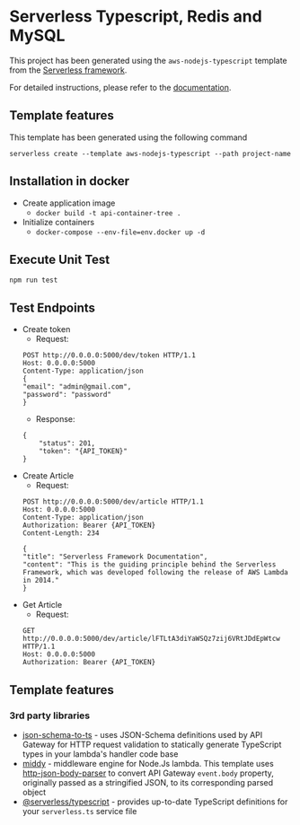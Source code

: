 # Serverless Typescript, Redis and MySQL

This project has been generated using the `aws-nodejs-typescript` template from the [Serverless framework](https://www.serverless.com/).

For detailed instructions, please refer to the [documentation](https://www.serverless.com/framework/docs/providers/aws/).


## Template features

This template has been generated using the following command
```
serverless create --template aws-nodejs-typescript --path project-name
```

## Installation in docker
- Create application image
  - ```docker build -t api-container-tree .```
- Initialize containers
  - ```docker-compose --env-file=env.docker up -d```
## Execute Unit Test
```
npm run test
```

## Test Endpoints
- Create token
  - Request:
  ```
  POST http://0.0.0.0:5000/dev/token HTTP/1.1
  Host: 0.0.0.0:5000
  Content-Type: application/json
  {
  "email": "admin@gmail.com",
  "password": "password"
  }
  ```
  - Response:
  ```
  {
      "status": 201,
      "token": "{API_TOKEN}"
  }
  ```
- Create Article
  - Request:
  ```
  POST http://0.0.0.0:5000/dev/article HTTP/1.1
  Host: 0.0.0.0:5000
  Content-Type: application/json
  Authorization: Bearer {API_TOKEN}
  Content-Length: 234
  
  {
  "title": "Serverless Framework Documentation",
  "content": "This is the guiding principle behind the Serverless Framework, which was developed following the release of AWS Lambda in 2014."
  }
  ```
- Get Article
  - Request:
  ```
  GET http://0.0.0.0:5000/dev/article/lFTLtA3diYaWSQz7zij6VRtJDdEpWtcw HTTP/1.1
  Host: 0.0.0.0:5000
  Authorization: Bearer {API_TOKEN}
  ```

## Template features

### 3rd party libraries

- [json-schema-to-ts](https://github.com/ThomasAribart/json-schema-to-ts) - uses JSON-Schema definitions used by API Gateway for HTTP request validation to statically generate TypeScript types in your lambda's handler code base
- [middy](https://github.com/middyjs/middy) - middleware engine for Node.Js lambda. This template uses [http-json-body-parser](https://github.com/middyjs/middy/tree/master/packages/http-json-body-parser) to convert API Gateway `event.body` property, originally passed as a stringified JSON, to its corresponding parsed object
- [@serverless/typescript](https://github.com/serverless/typescript) - provides up-to-date TypeScript definitions for your `serverless.ts` service file
